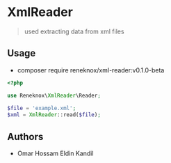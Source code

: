 # XmlReader
> used extracting data from xml files
## Usage
- composer require reneknox/xml-reader:v0.1.0-beta
```php
<?php

use Reneknox\XmlReader\Reader;
 
$file = 'example.xml';
$xml = XmlReader::read($file);


```
## Authors
- Omar Hossam Eldin Kandil
